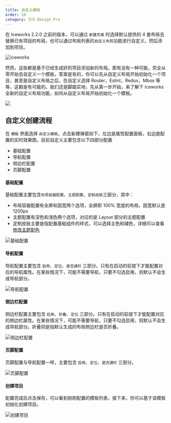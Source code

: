 ```yaml
---
title: 自定义模板
order: 10
category: ICE Design Pro
---
```


在 Iceworks 2.2.0 之前的版本，可以通过 `新建页面` 时选择默认提供的 4 套布局去替换已有项目的布局，也可以通过布局列表的`自定义布局`功能进行自定义，然后添加到项目。

![iceworks](https://img.alicdn.com/tfs/TB1ecZexQyWBuNjy0FpXXassXXa-1909-1368.png)

然而，这些都是基于已经生成好的项目添加新的布局。那有没有一种可能，完全从零开始去自定义一个模板，答案是有的，你可以先从自定义布局开始初始化一个项目，甚至是自定义布局之后，在自定义选择 Router，Eslint，Redux，Mbox 等等，这都是有可能的。我们还是脚踏实地，先从第一步开始，来了解下 Iceworks 全新的自定义布局功能，如何从自定义布局开始初始化一个模板。

![](https://img.alicdn.com/tfs/TB17Virx_tYBeNjy1XdXXXXyVXa-862-572.gif)

## 自定义创建流程

在 `模板` 界面选择 `自定义模板`，点击新建弹窗如下，左边是属性配置面板，右边是配置的实时效果图，目前自定义主要包含以下四部分配置

- 基础配置
- 导航配置
- 侧边栏配置
- 页脚配置

#### 基础配置

基础配置主要包含`布局容器配置`、`主题配置`、`定制皮肤`三部分，其中：

- 布局容器配置有全屏和固宽两个选项，全屏即 100% 宽度的布局，固宽默认是 1200px
- 主题配置有深色和浅色两个选项，对应的是 Layout 部分的主题配置
- 定制皮肤主要是指配置基础组件的样式，可以选择主色和辅色，详细可以查看[修改主题配色
  ](https://alibaba.github.io/ice/docs/advanced/custom-theme)

![基础配置](https://img.alicdn.com/tfs/TB10iEqxKuSBuNjy1XcXXcYjFXa-1909-1368.png)

#### 导航配置

导航配置主要包含 `启用`、`定位`、`是否通栏` 三部分。只有在启动的前提下才能配置对应的导航属性。在某些情况下，可能不需要导航，只要不勾选启用，则默认不会生成导航部分。

![导航配置](https://img.alicdn.com/tfs/TB1YhXXx9BYBeNjy0FeXXbnmFXa-1909-1368.png)

#### 侧边栏配置

侧边栏配置主要包含 `启用`、`折叠`、`定位` 三部分。只有在启动的前提下才能配置对应的侧边栏属性。在某些情况下，可能不需要导航，只要不勾选启用，则默认不会生成导航部分。折叠则是指默认生成的布局侧边栏是否折叠。

![侧边栏配置](https://img.alicdn.com/tfs/TB1DOSnx_tYBeNjy1XdXXXXyVXa-1908-1368.png)

#### 页脚配置

页脚配置与导航配置一样，主要包含 `启用`、`定位`、`是否通栏` 三部分。

![页脚配置](https://img.alicdn.com/tfs/TB1lHVnx21TBuNjy0FjXXajyXXa-1909-1368.png)

#### 创建项目

配置完成后点击保存，可以看到刚刚配置的模板列表，接下来，你可以基于该模板初始化创建项目。

![创建项目](https://img.alicdn.com/tfs/TB1yVfrxMmTBuNjy1XbXXaMrVXa-1909-1368.png)
